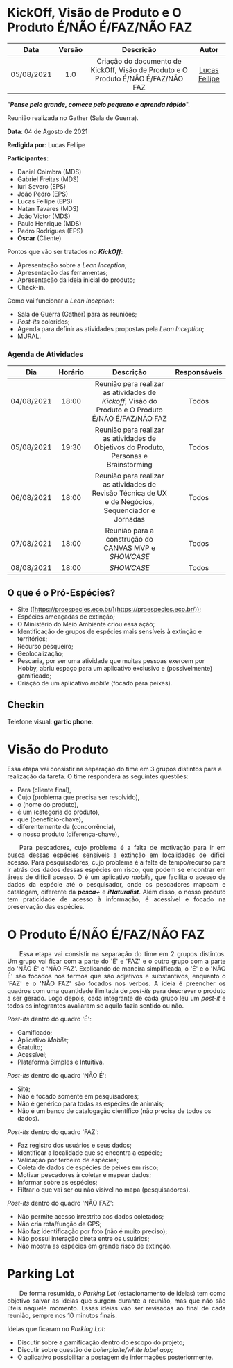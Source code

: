 # KickOff, Visão de Produto e O Produto É/NÃO É/FAZ/NÃO FAZ

| Data       | Versão | Descrição            | Autor             |
|:----------:|:------:|:--------------------:|:-----------------:|
| 05/08/2021 | 1.0 | Criação do documento de KickOff, Visão de Produto e O Produto É/NÃO É/FAZ/NÃO FAZ  | [Lucas Fellipe](https://github.com/lucasfcm9) |

"***Pense pelo grande, comece pelo pequeno e aprenda rápido***".

Reunião realizada no Gather (Sala de Guerra).

**Data**: 04 de Agosto de 2021

**Redigida por**: Lucas Fellipe

**Participantes**:
* Daniel Coimbra (MDS)
* Gabriel Freitas (MDS)
* Iuri Severo (EPS)
* João Pedro (EPS)
* Lucas Fellipe (EPS)
* Natan Tavares (MDS)
* João Victor (MDS)
* Paulo Henrique (MDS)
* Pedro Rodrigues (EPS)
* **Oscar** (Cliente)


Pontos que vão ser tratados no ***KickOff***:

- Apresentação sobre a *Lean Inception*;
- Apresentação das ferramentas;
- Apresentação da ideia inicial do produto;
- Check-in.

Como vai funcionar a *Lean Inception*:
- Sala de Guerra (Gather) para as reuniões;
- *Post-its* coloridos;
- Agenda para definir as atividades propostas pela *Lean Inception*;
- MURAL.

### Agenda de Atividades

|     Dia    | Horário |                                              Descrição                                              | Responsáveis |
|:----------:|:-------:|:---------------------------------------------------------------------------------------------------:|:------------:|
| 04/08/2021 | 18:00   | Reunião para realizar as atividades de *Kickoff*, Visão do Produto e O Produto É/NÃO É/FAZ/NÃO FAZ  | Todos        |
| 05/08/2021 | 19:30   | Reunião para realizar as atividades de Objetivos do Produto, Personas e Brainstorming               | Todos        |
| 06/08/2021 | 18:00   | Reunião para realizar as atividades de Revisão Técnica de UX e de Negócios, Sequenciador e Jornadas | Todos        |
| 07/08/2021 | 18:00   | Reunião para a construção do CANVAS MVP e *SHOWCASE*                                                | Todos        |
| 08/08/2021 | 18:00   | *SHOWCASE*                                                                                          | Todos        |

## O que é o Pró-Espécies?

- Site ([https://proespecies.eco.br/](https://proespecies.eco.br/));
- Espécies ameaçadas de extinção;
- O Ministério do Meio Ambiente criou essa ação;
- Identificação de grupos de espécies mais sensíveis à extinção e territórios;
- Recurso pesqueiro;
- Geolocalização;
- Pescaria, por ser uma atividade que muitas pessoas exercem por Hobby, abriu espaço para um aplicativo exclusivo e (possivelmente) gamificado;
- Criação de um aplicativo *mobile* (focado para peixes).

## Checkin

Telefone visual: **gartic phone**.

# Visão do Produto

Essa etapa vai consistir na separação do time em 3 grupos distintos para a realização da tarefa. O time responderá as seguintes questões:

- Para (cliente final),
- Cujo (problema que precisa ser resolvido),
- o (nome do produto),
- é um (categoria do produto),
- que (benefício-chave),
- diferentemente da (concorrência),
- o nosso produto (diferença-chave),

<p align="justify"> &emsp;&emsp;Para pescadores, cujo problema é a falta de motivação para ir em busca dessas espécies sensíveis a extinção em localidades de difícil acesso. Para pesquisadores, cujo problema é a falta de tempo/recurso para ir atrás dos dados dessas espécies em risco, que podem se encontrar em áreas de difícil acesso. O <nome_do_aplicatovo> é um aplicativo <i>mobile</i>, que facilita o acesso de dados da espécie até o pesquisador, onde os pescadores mapeam e catalogam, diferente da <i><b>pesca+</b></i> e <i><b>iNaturalist</b></i>. Além disso, o nosso produto tem praticidade de acesso à informação, é acessível e focado na preservação das espécies.</p>

# O Produto É/NÃO É/FAZ/NÃO FAZ

<p align="justify"> &emsp;&emsp;Essa etapa vai consistir na separação do time em 2 grupos distintos. Um grupo vai ficar com a parte do 'É' e 'FAZ' e o outro grupo com a parte do 'NÃO É' e 'NÃO FAZ'. Explicando de maneira simplificada, o 'É' e o 'NÃO É' são focados nos termos que são adjetivos e substantivos, enquanto o 'FAZ' e o 'NÃO FAZ' são focados nos verbos. A ideia é preencher os quadros com uma quantidade ilimitada de <i>post-its</i> para descrever o produto a ser gerado. Logo depois, cada integrante de cada grupo leu um <i>post-it</i> e todos os integrantes avaliaram se aquilo fazia sentido ou não.</p>

*Post-its* dentro do quadro 'É':
- Gamificado;
- Aplicativo *Mobile*;
- Gratuito;
- Acessível;
- Plataforma Simples e Intuitiva.

*Post-its* dentro do quadro 'NÃO É':
- Site;
- Não é focado somente em pesquisadores;
- Não é genérico para todas as espécies de animais;
- Não é um banco de catalogação científico (não precisa de todos os dados).

*Post-its* dentro do quadro 'FAZ':
- Faz registro dos usuários e seus dados;
- Identificar a localidade que se encontra a espécie;
- Validação por terceiro de espécies;
- Coleta de dados de espécies de peixes em risco;
- Motivar pescadores à coletar e mapear dados;
- Informar sobre as espécies;
- Filtrar o que vai ser ou não visível no mapa (pesquisadores).

*Post-its* dentro do quadro 'NÃO FAZ':
- Não permite acesso irrestrito aos dados coletados;
- Não cria rota/função de GPS;
- Não faz identificação por foto (não é muito preciso);
- Não possui interação direta entre os usuários;
- Não mostra as espécies em grande risco de extinção.

# Parking Lot
<p align="justify"> &emsp;&emsp;De forma resumida, o <i>Parking Lot</i> (estacionamento de ideias) tem como objetivo salvar as ideias que surgem durante a reunião, mas que não são úteis naquele momento. Essas ideias vão ser revisadas ao final de cada reunião, sempre nos 10 minutos finais.<p>

Ideias que ficaram no *Parking Lot*:
- Discutir sobre a gamificação dentro do escopo do projeto;
- Discutir sobre questão de *boilerplaite/white label app*;
- O aplicativo possibilitar a postagem de informações posteriormente.
